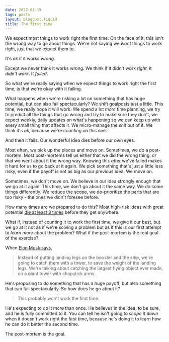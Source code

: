 ```yaml
---
date: 2022-03-19
tags: posts
layout: blogpost.liquid
title: The first time
---
```


We expect most things to work right the first time. On the face of it, this isn't the wrong way to go about things. We're not saying we _want_ things to work right, just that we expect them to. 

It's ok if it works _wrong_. 

Except we never think it works wrong. We think if it didn't work _right_, it _didn't work_. It _failed_. 

So what we're really saying when we expect things to work right the first time, is that we're okay with it failing. 

What happens when we're risking a lot on something that has huge potential, but can also fail spectacularly? We shift goalposts just a little. This time, we really hope it will work. We spend a lot _more_ time planning, we try to predict all the things that go wrong and try to make sure they don't, we expect weekly, daily updates on what's happening so we can keep up with every small thing that affects it. We micro-manage the _shit_ out of it. We think it's ok, because we're _counting_ on this one. 

And then it fails. Our wonderful idea dies before our own eyes. 

Most often, we pick up the pieces and move on. Sometimes, we do a post-mortem. Most post-mortems tell us either that we did the wrong thing, or that we went about it the wrong way. Knowing this _after_ we've failed makes it hard for us to go back at it again. We pick something that's just a little less risky, even if the payoff is not as big as our previous idea. We move on.

Sometimes, we don't move on. We believe in our idea strongly enough that we go at it again. This time, we don't go about it the same way. We do some things differently. We reduce the scope, we de-prioritize the parts that are too risky - the ones we didn't foresee before. 

How many times are we prepared to do this? Most high-risk ideas with great potential [die at least 3 times](https://www.amazon.com/Loonshots-Nurture-Diseases-Transform-Industries/dp/1250185963) before they get anywhere. 

What if, instead of counting it to work the first time, we give it our best, but we go at it not as if we're solving a problem but as if this is our first attempt to _learn more_ about the problem? What if the post-mortem is the real goal of the exercise?

When [Elon Musk says](https://www.youtube.com/watch?v=DxREm3s1scA),

> Instead of putting landing legs on the booster and the ship, we're going to catch them with a tower, to save the weight of the landing legs. We're talking about catching the largest flying object ever made, on a giant tower with chopstick arms.

He's proposing to do something that has a huge payoff, but also something that can fail spectacularly. So how does he go about it?

> This probably won't work the first time.

He's expecting to do it more than once. He believes in the idea, to be sure, and he is fully committed to it. You can tell he isn't going to _scope it down_ when it doesn't work right the first time, because he's doing it to learn how he can do it better the second time.

The post-mortem is the goal.
